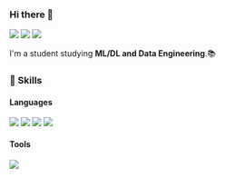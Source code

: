 ### Hi there 👋
<p>
  <a href="http://jayleenym.github.io/" target="_blank"><img src="https://img.shields.io/badge/AboutMe-181717?style=flat-square&logo=GitHub&logoColor=white"/></a>
  <a href="mailto:jayleenym@gmail.com" target="_blank"><img src="https://img.shields.io/badge/jayleenym@gmail.com-EA4335?style=flat-square&logo=Gmail&logoColor=white"/></a>
  <a href="https://www.linkedin.com/in/yjmoon/" target="_blank"><img src="https://img.shields.io/badge/YejinMoon-0A66C2?style=flat-square&logo=Linkedin&logoColor=white"/></a>
</p>

<p>
  I'm a student studying <b>ML/DL and Data Engineering</b>.📚<br/>
<!--   Sometimes I develop cross-platforms like ReactNative or Flutter, but prefer native. 💖<br/><br/> -->
<!--   I enjoy hiking, swimming, dive and surf. ⛰ 🏄<br/> -->
<!--   I hope to develop every beautiful things. ✨ <br/><br/> -->
</p>

### 💪 Skills
#### Languages
<p>
  <img src="https://img.shields.io/badge/Python-3776AB?style=flat-square&logo=Python&logoColor=white"/>
  <img src="https://img.shields.io/badge/MySQL-4479A1?style=flat-square&logo=MySQL&logoColor=white"/>
  <img src="https://img.shields.io/badge/C-A8B9CC?style=flat-square&logo=C&logoColor=white"/>
  <img src="https://img.shields.io/badge/R-276DC3?style=flat-square&logo=R&logoColor=white"/>
</p>

#### Tools
<p>
  <img src="https://img.shields.io/badge/Colab-F9AB00?style=flat-square&logo=Colab&logoColor=white"/>
<!--   <img src="https://img.shields.io/badge/Firebase-FFCA28?style=flat-square&logo=Firebase&logoColor=black"/> -->
<!--   <img src="https://img.shields.io/badge/Realm-39477F?style=flat-square&logo=Realm&logoColor=white"/> -->
<!--   <img src="https://img.shields.io/badge/Bitrise-683D87?style=flat-square&logo=Bitrise&logoColor=white"/> -->
<!--   <img src="https://img.shields.io/badge/Git-F05032?style=flat-square&logo=Git&logoColor=white"/> -->
</p>
